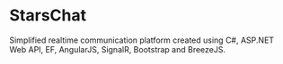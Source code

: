 StarsChat
=========

Simplified realtime communication platform created using C#, ASP.NET Web API, EF, AngularJS, SignalR, Bootstrap and BreezeJS.